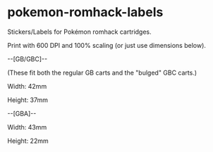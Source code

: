 # pokemon-romhack-labels
Stickers/Labels for Pokémon romhack cartridges.

Print with 600 DPI and 100% scaling (or just use dimensions below).

--[GB/GBC]--

(These fit both the regular GB carts and the "bulged" GBC carts.)

Width: 42mm

Height: 37mm

--[GBA]--

Width: 43mm

Height: 22mm
